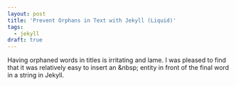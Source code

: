 ```yaml
---
layout: post
title: 'Prevent Orphans in Text with Jekyll (Liquid)'
tags:
  - jekyll
draft: true
---
```


Having orphaned words in titles is irritating and lame. I was pleased to find that it was relatively easy to insert an &amp;nbsp; entity in front of the final word in a string in Jekyll.

<script src="https://gist.github.com/4081163.js?file=prevent-orphans"></script>
